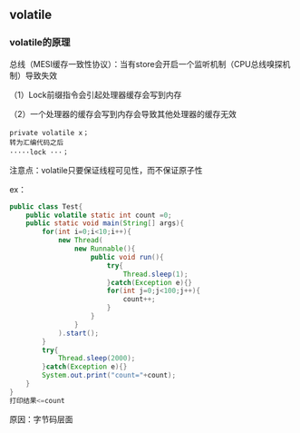 ## volatile

###  volatile的原理

 总线（MESI缓存一致性协议）：当有store会开启一个监听机制（CPU总线嗅探机制）导致失效

（1）Lock前缀指令会引起处理器缓存会写到内存

（2）一个处理器的缓存会写到内存会导致其他处理器的缓存无效



```
private volatile x；
转为汇编代码之后
·····lock ···；
```

注意点：volatile只要保证线程可见性，而不保证原子性

ex：

```java
public class Test{
    public volatile static int count =0;
    public static void main(String[] args){
        for(int i=0;i<10;i++){
            new Thread(
            	new Runnable(){
                    public void run(){
                        try{
                            Thread.sleep(1);
                        }catch(Exception e){}
                        for(int j=0;j<100;j++){
                            count++;
                        }
                    }
                }
            ).start();
        }
        try{
            Thread.sleep(2000);
        }catch(Exception e){}
        System.out.print("count="+count);
    }
}
打印结果<=count
```



原因：字节码层面

```jav 

```



